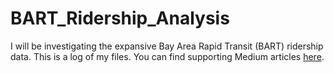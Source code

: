 # BART_Ridership_Analysis
I will be investigating the expansive Bay Area Rapid Transit (BART) ridership data. This is a log of my files. You can find supporting Medium articles [here]([url](https://medium.com/@atmikapai/sql-database-for-bart-ridership-and-scheduling-data-8fadb40efc51)https://medium.com/@atmikapai/sql-database-for-bart-ridership-and-scheduling-data-8fadb40efc51). 
